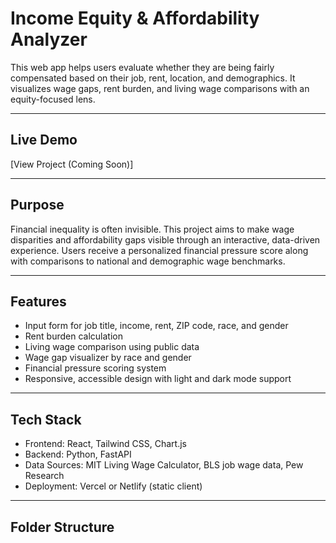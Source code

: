 # Income Equity & Affordability Analyzer

This web app helps users evaluate whether they are being fairly compensated based on their job, rent, location, and demographics. It visualizes wage gaps, rent burden, and living wage comparisons with an equity-focused lens.

---

## Live Demo  
[View Project (Coming Soon)]

---

## Purpose

Financial inequality is often invisible. This project aims to make wage disparities and affordability gaps visible through an interactive, data-driven experience. Users receive a personalized financial pressure score along with comparisons to national and demographic wage benchmarks.

---

## Features

- Input form for job title, income, rent, ZIP code, race, and gender
- Rent burden calculation
- Living wage comparison using public data
- Wage gap visualizer by race and gender
- Financial pressure scoring system
- Responsive, accessible design with light and dark mode support

---

## Tech Stack

- Frontend: React, Tailwind CSS, Chart.js
- Backend: Python, FastAPI
- Data Sources: MIT Living Wage Calculator, BLS job wage data, Pew Research
- Deployment: Vercel or Netlify (static client)
  

---

## Folder Structure

